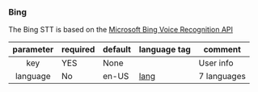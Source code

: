 ### Bing

The Bing STT is based on the [Microsoft Bing Voice Recognition API](https://www.microsoft.com/cognitive-services/en-us/speech-api)

| parameter | required | default | language tag                                                          | comment     |
|:---------:|-----------|---------|-----------------------------------------------------------------------|-------------|
| key       | YES       | None    |                                                                       | User info   |
| language  | No        | en-US   | [lang](https://www.microsoft.com/cognitive-services/en-us/speech-api) | 7 languages |
